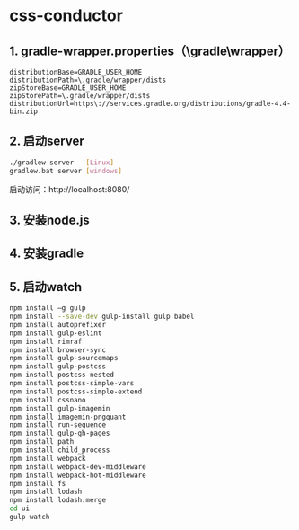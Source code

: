 # css-conductor
## 1. gradle-wrapper.properties（\gradle\wrapper）
```properties
distributionBase=GRADLE_USER_HOME
distributionPath=\.gradle/wrapper/dists
zipStoreBase=GRADLE_USER_HOME
zipStorePath=\.gradle/wrapper/dists
distributionUrl=https\://services.gradle.org/distributions/gradle-4.4-bin.zip
```
## 2. 启动server
```bash
./gradlew server   [Linux]
gradlew.bat server [windows]
```
启动访问：http://localhost:8080/
## 3. 安装node.js
## 4. 安装gradle
## 5. 启动watch
```bash
npm install –g gulp
npm install --save-dev gulp-install gulp babel
npm install autoprefixer
npm install gulp-eslint
npm install rimraf
npm install browser-sync
npm install gulp-sourcemaps
npm install gulp-postcss
npm install postcss-nested
npm install postcss-simple-vars
npm install postcss-simple-extend
npm install cssnano
npm install gulp-imagemin
npm install imagemin-pngquant
npm install run-sequence
npm install gulp-gh-pages
npm install path
npm install child_process
npm install webpack
npm install webpack-dev-middleware
npm install webpack-hot-middleware
npm install fs
npm install lodash
npm install lodash.merge
cd ui
gulp watch
```

